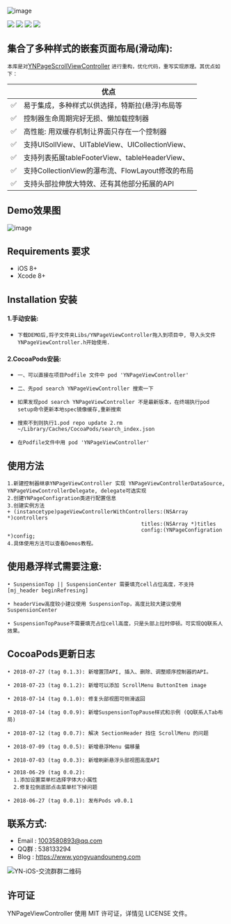 ![image](http://paxdlrdk7.bkt.clouddn.com/name3.png)


![](https://img.shields.io/badge/platform-iOS-red.svg) ![](https://img.shields.io/badge/language-Objective--C-orange.svg) ![](https://img.shields.io/cocoapods/v/YNPageViewController.svg?style=flat)
![](https://img.shields.io/badge/license-MIT%20License-brightgreen.svg)


## 集合了多种样式的嵌套页面布局(滑动库):
```本库是对```[YNPageScrollViewController](https://github.com/yongyuandouneng/YNPageScrollViewController) ```进行重构，优化代码，重写实现原理。其优点如下：```

|         | 优点  |
----------|-----------------
✅  | 易于集成，多种样式以供选择，特斯拉(悬浮)布局等
✅  | 控制器生命周期完好无损、懒加载控制器
✅  | 高性能:  用双缓存机制让界面只存在一个控制器
✅  | 支持UISollView、UITableView、UICollectionView、
✅    |  支持列表拓展tableFooterView、tableHeaderView、
✅  | 支持CollectionView的瀑布流、FlowLayout修改的布局
✅  | 支持头部拉伸放大特效、还有其他部分拓展的API


## Demo效果图

![image](http://paxdlrdk7.bkt.clouddn.com/YNPageViewControllerGif.gif)


## Requirements 要求
* iOS 8+
* Xcode 8+

## Installation 安装
#### 1.手动安装:
- `下载DEMO后,将子文件夹Libs/YNPageViewController拖入到项目中, 导入头文件YNPageViewController.h开始使用.`

#### 2.CocoaPods安装:

- `一、可以直接在项目Podfile 文件中 pod 'YNPageViewController'`

- `二、先pod search YNPageViewController 搜索一下`
- `如果发现pod search YNPageViewController 不是最新版本，在终端执行pod setup命令更新本地spec镜像缓存,重新搜索`
- `搜索不到则执行1.pod repo update 2.rm ~/Library/Caches/CocoaPods/search_index.json`
- `在Podfile文件中用 pod 'YNPageViewController'`

## 使用方法
```
1.新建控制器继承YNPageViewController 实现 YNPageViewControllerDataSource, YNPageViewControllerDelegate, delegate可选实现
2.创建YNPageConfigration类进行配置信息
3.创建实例方法
+ (instancetype)pageViewControllerWithControllers:(NSArray *)controllers
                                           titles:(NSArray *)titles
                                           config:(YNPageConfigration *)config;
4.具体使用方法可以查看Demos教程。
```
## 使用悬浮样式需要注意:
```
• SuspensionTop || SuspensionCenter 需要填充cell占位高度，不支持 [mj_header beginRefresing]

• headerView高度较小建议使用 SuspensionTop，高度比较大建议使用 SuspensionCenter

• SuspensionTopPause不需要填充占位cell高度，只是头部上拉时停顿。可实现QQ联系人效果。

```
## CocoaPods更新日志

```
• 2018-07-27 (tag 0.1.3): 新增置顶API, 插入、删除、调整顺序控制器的API。

• 2018-07-23 (tag 0.1.2): 新增可以添加 ScrollMenu ButtonItem image

• 2018-07-14 (tag 0.1.0): 修复头部视图可侧滑返回

• 2018-07-14 (tag 0.0.9): 新增SuspensionTopPause样式和示例 (QQ联系人Tab布局)

• 2018-07-12 (tag 0.0.7): 解决 SectionHeader 挡住 ScrollMenu 的问题

• 2018-07-09 (tag 0.0.5): 新增悬浮Menu 偏移量

• 2018-07-03 (tag 0.0.3): 新增刷新悬浮头部视图高度API
  
• 2018-06-29 (tag 0.0.2):
  1.添加设置菜单栏选择字体大小属性
  2.修复拉倒底部点击菜单栏下掉问题
  
• 2018-06-27 (tag 0.0.1): 发布Pods v0.0.1
```
## 联系方式:

* Email : 1003580893@qq.com
* QQ群 : 538133294
* Blog  : https://www.yongyuandouneng.com

![YN-iOS-交流群群二维码](http://paxdlrdk7.bkt.clouddn.com/IMG_1052.JPG)

## 许可证
YNPageViewController 使用 MIT 许可证，详情见 LICENSE 文件。 
